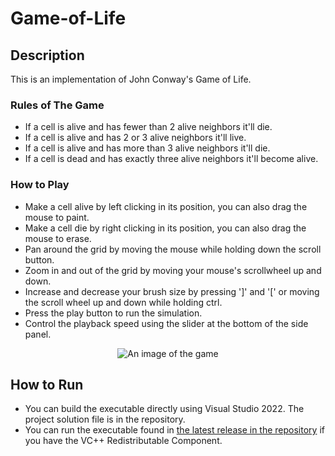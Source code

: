 # Game-of-Life
## Description
This is an implementation of John Conway's Game of Life.

### Rules of The Game
- If a cell is alive and has fewer than 2 alive neighbors it'll die.
- If a cell is alive and has 2 or 3 alive neighbors it'll live.
- If a cell is alive and has more than 3 alive neighbors it'll die.
- If a cell is dead and has exactly three alive neighbors it'll become alive.

### How to Play
- Make a cell alive by left clicking in its position, you can also drag the mouse to paint.
- Make a cell die by right clicking in its position, you can also drag the mouse to erase.
- Pan around the grid by moving the mouse while holding down the scroll button.
- Zoom in and out of the grid by moving your mouse's scrollwheel up and down.
- Increase and decrease your brush size by pressing ']' and '[' or moving the scroll wheel up and down while holding ctrl.
- Press the play button to run the simulation.
- Control the playback speed using the slider at the bottom of the side panel.

<div align="center">
    <img src="https://github.com/user-attachments/assets/81b03e65-3e78-4210-840b-58fdbdb3fd85" alt="An image of the game">
</div>

## How to Run
- You can build the executable directly using Visual Studio 2022. The project solution file is in the repository.
- You can run the executable found in [the latest release in the repository](https://github.com/HassanIsmail16/Game-of-Life/releases/tag/Latest-Release) if you have the VC++ Redistributable Component.

